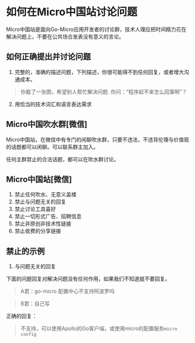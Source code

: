# 如何在Micro中国站讨论问题

Micro中国站是面向Go-Micro应用开发者的讨论群，技术人理应把时间精力花在解决问题上，不要在公共场合发表没有意义的言论。

## 如何正确提出并讨论问题

1. 完整的，准确的描述问题，下列描述，你很可能得不到任何回复，或者增大沟通成本。

> 你截了一张图，希望别人帮忙解决问题.
> 你问：“程序起不来怎么回事啊”？

2. 用恰当的技术词汇和语言表达需求


## Micro中国吹水群[微信]

Micro中国站，在微信中有专门的闲聊吹水群，只要不违法，不违背伦理与价值观的话题都可以闲聊。可以联系群主加入。

任何主群禁止的合法话题，都可以在吹水群讨论。

## Micro中国站[微信]

1. 禁止任何吹水、无意义盖楼
2. 禁止与问题无关的回复
2. 禁止讨论工具喜好
3. 禁止一切形式广告、招聘信息
5. 禁止非原创非技术性链接
6. 禁止收费的分享链接

## 禁止的示例

1. 与问题无关的回复

下面的问题回复对解决问题没有任何作用，如果我们不知道就不要回复。

> A君：go-micro 配置中心不支持阿波罗吗

> B君：自己写

正确的回复：

> 不支持，可以使用Apollo的Go客户端，或使用micro的配置服务`micro config` 
